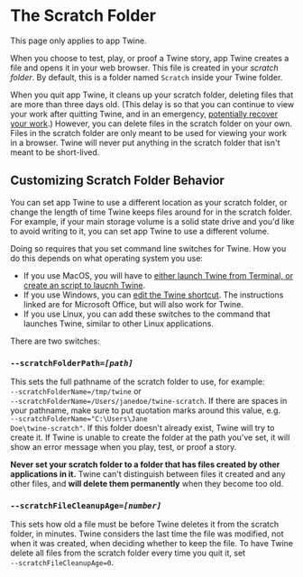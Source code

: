 # The Scratch Folder

This page only applies to app Twine.

When you choose to test, play, or proof a Twine story, app Twine creates a file
and opens it in your web browser. This file is created in your _scratch folder_.
By default, this is a folder named `Scratch` inside your Twine folder.

When you quit app Twine, it cleans up your scratch folder, deleting files that
are more than three days old. (This delay is so that you can continue to view
your work after quitting Twine, and in an emergency, [potentially recover your
work](../troubleshooting/backups.md).) However, you can delete files in the
scratch folder on your own. Files in the scratch folder are only meant to be
used for viewing your work in a browser. Twine will never put anything in the
scratch folder that isn't meant to be short-lived.

## Customizing Scratch Folder Behavior

You can set app Twine to use a different location as your scratch folder, or
change the length of time Twine keeps files around for in the scratch folder.
For example, if your main storage volume is a solid state drive and you'd like
to avoid writing to it, you can set app Twine to use a different volume.

Doing so requires that you set command line switches for Twine. How you do this
depends on what operating system you use:

- If you use MacOS, you will have to [either launch Twine from Terminal, or
  create an script to laucnh Twine](https://superuser.com/q/16750).
- If you use Windows, you can [edit the Twine
  shortcut](https://support.microsoft.com/en-us/office/command-line-switches-for-microsoft-office-products-079164cd-4ef5-4178-b235-441737deb3a6).
  The instructions linked are for Microsoft Office, but will also work for
  Twine.
- If you use Linux, you can add these switches to the command that launches
  Twine, similar to other Linux applications.

There are two switches:

### <code>--scratchFolderPath=_[path]_</code>

This sets the full pathname of the scratch folder to use, for example:
<code>&#x2011;&#x2011;scratchFolderName=/tmp/twine</code> or
<code>&#x2011;&#x2011;scratchFolderName=/Users/janedoe/twine-scratch</code>. If
there are spaces in your pathname, make sure to put quotation marks around this
value, e.g. <code>&#x2011;&#x2011;scratchFolderName="C:\Users\Jane
Doe\twine-scratch"</code>. If this folder doesn't already exist, Twine will try
to create it. If Twine is unable to create the folder at the path you've set, it
will show an error message when you play, test, or proof a story.

**Never set your scratch folder to a folder that has files created by other
applications in it.** Twine can't distinguish between files it created and any
other files, and **will delete them permanently** when they become too old.

### <code>--scratchFileCleanupAge=_[number]_</code>

This sets how old a file must be before Twine deletes it from the scratch
folder, in minutes. Twine considers the last time the file was modified, not
when it was created, when deciding whether to keep the file. To have Twine
delete all files from the scratch folder every time you quit it, set
<code>&#x2011;&#x2011;scratchFileCleanupAge=0</code>.
